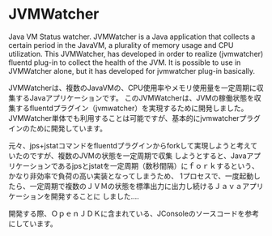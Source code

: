 JVMWatcher
==========

Java VM Status watcher.
JVMWatcher is a Java application that collects a certain period in the JavaVM, a plurality of memory usage and CPU utilization. 
This JVMWatcher, has developed in order to realize (jvmwatcher) fluentd plug-in to collect the health of the JVM. 
It is possible to use in JVMWatcher alone, but it has developed for jvmwatcher plug-in basically.

JVMWatcherは、複数のJavaVMの、CPU使用率やメモリ使用量を一定周期に収集するJavaアプリケーションです。
このJVMWatcherは、JVMの稼働状態を収集するfluentdプラグイン（jvmwatcher）を実現するために開発しました。
JVMWatcher単体でも利用することは可能ですが、基本的にjvmwatcherプラグインのために開発しています。

元々、jps+jstatコマンドをfluentdプラグインからforkして実現しようと考えていたのですが、複数のJVMの状態を一定周期で収集
しようとすると、Javaアプリケーションであるjpsとjstatを一定周期（数秒間隔）にｆｏｒｋするという、かなり非効率で負荷の高い実装となってしまうため、
1プロセスで、一度起動したら、一定周期で複数のＪＶＭの状態を標準出力に出力し続けるＪａｖａアプリケーションを開発することに
しました....

開発する際、ＯｐｅｎＪＤＫに含まれている、JConsoleのソースコードを参考にしています。
